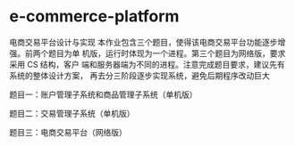 # e-commerce-platform
电商交易平台设计与实现
本作业包含三个题目，使得该电商交易平台功能逐步增强。前两个题目为单 机版，运行时体现为一个进程。第三个题目为网络版，要求采用 CS 结构，客户 端和服务器端为不同的进程。注意完成题目要求，建议先有系统的整体设计方案， 再去分三阶段逐步实现系统，避免后期程序改动巨大

题目一：账户管理子系统和商品管理子系统（单机版）


题目二：交易管理子系统（单机版）


题目三：电商交易平台（网络版）
